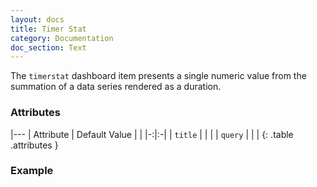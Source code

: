 ```yaml
---
layout: docs
title: Timer Stat
category: Documentation
doc_section: Text
---
```


The `timerstat` dashboard item presents a single numeric value from
the summation of a data series rendered as a duration.

### Attributes

|---
| Attribute | Default Value | |
|-:|:-|
| `title` | | |
| `query` | | |
{: .table .attributes }

### Example
